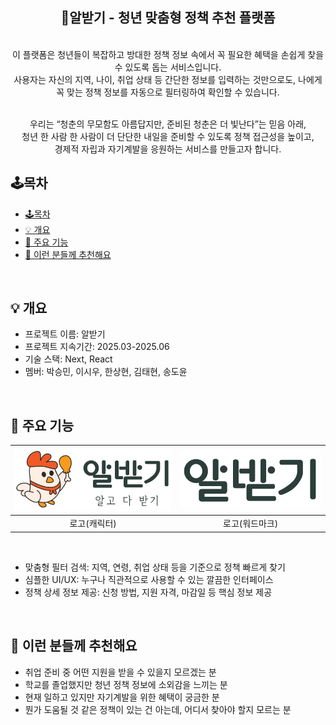 <div align="center">
<h2>🍳알받기 - 청년 맞춤형 정책 추천 플랫폼</h2> <br />
이 플랫폼은 청년들이 복잡하고 방대한 정책 정보 속에서 꼭 필요한 혜택을 손쉽게 찾을 수 있도록 돕는 서비스입니다.<br/>
사용자는 자신의 지역, 나이, 취업 상태 등 간단한 정보를 입력하는 것만으로도, 나에게 꼭 맞는 정책 정보를 자동으로 필터링하여 확인할 수 있습니다. <br /><br />

우리는 “청춘의 무모함도 아름답지만, 준비된 청춘은 더 빛난다”는 믿음 아래, <br />
청년 한 사람 한 사람이 더 단단한 내일을 준비할 수 있도록 정책 접근성을 높이고, <br />
경제적 자립과 자기계발을 응원하는 서비스를 만들고자 합니다.

</div>

## 🕹️목차

- [🕹️목차](#️목차)
- [💡 개요](#-개요)
- [🎯 주요 기능](#-주요-기능)
- [👀 이런 분들께 추천해요](#-이런-분들께-추천해요)

<br />

## 💡 개요

- 프로젝트 이름: 알받기
- 프로젝트 지속기간: 2025.03-2025.06
- 기술 스택: Next, React
- 멤버: 박승민, 이시우, 한상현, 김태현, 송도윤

<br />

## 🎯 주요 기능

| ![image](./public/img/logo2.png) | ![image](./public/img/logo.png) |
| :------------------------------: | :-----------------------------: |
|           로고(캐릭터)           |         로고(워드마크)          |

<br>

- 맞춤형 필터 검색: 지역, 연령, 취업 상태 등을 기준으로 정책 빠르게 찾기 <br />
- 심플한 UI/UX: 누구나 직관적으로 사용할 수 있는 깔끔한 인터페이스 <br />
- 정책 상세 정보 제공: 신청 방법, 지원 자격, 마감일 등 핵심 정보 제공 <br />

<br />

## 👀 이런 분들께 추천해요

- 취업 준비 중 어떤 지원을 받을 수 있을지 모르겠는 분 <br />
- 학교를 졸업했지만 청년 정책 정보에 소외감을 느끼는 분 <br />
- 현재 일하고 있지만 자기계발을 위한 혜택이 궁금한 분 <br />
- 뭔가 도움될 것 같은 정책이 있는 건 아는데, 어디서 찾아야 할지 모르는 분 <br />
